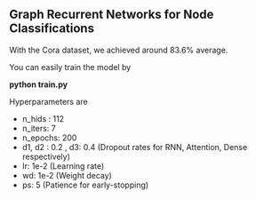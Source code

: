 ## Graph Recurrent Networks for Node Classifications

With the Cora dataset, we achieved around 83.6% average.

You can easily train the model by

**python train.py**


Hyperparameters are
* n_hids : 112
* n_iters: 7
* n_epochs: 200
* d1, d2 : 0.2 , d3: 0.4 (Dropout rates for RNN, Attention, Dense respectively)
* lr: 1e-2 (Learning rate)
* wd: 1e-2 (Weight decay)
* ps: 5 (Patience for early-stopping)



